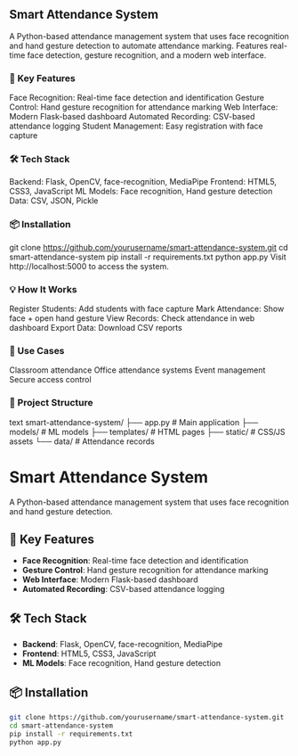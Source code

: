 ## Smart Attendance System
A Python-based attendance management system that uses face recognition and hand gesture detection to automate attendance marking. Features real-time face detection, gesture recognition, and a modern web interface.

### 🚀 Key Features
Face Recognition: Real-time face detection and identification
Gesture Control: Hand gesture recognition for attendance marking
Web Interface: Modern Flask-based dashboard
Automated Recording: CSV-based attendance logging
Student Management: Easy registration with face capture

### 🛠️ Tech Stack
Backend: Flask, OpenCV, face-recognition, MediaPipe
Frontend: HTML5, CSS3, JavaScript
ML Models: Face recognition, Hand gesture detection
Data: CSV, JSON, Pickle

### 📦 Installation
git clone https://github.com/yourusername/smart-attendance-system.git
cd smart-attendance-system
pip install -r requirements.txt
python app.py
Visit http://localhost:5000 to access the system.

### 💡 How It Works
Register Students: Add students with face capture
Mark Attendance: Show face + open hand gesture
View Records: Check attendance in web dashboard
Export Data: Download CSV reports

### 🎯 Use Cases
Classroom attendance
Office attendance systems
Event management
Secure access control

### 📁 Project Structure
text
smart-attendance-system/
├── app.py                 # Main application
├── models/               # ML models
├── templates/            # HTML pages
├── static/              # CSS/JS assets
└── data/                # Attendance records
# Smart Attendance System

A Python-based attendance management system that uses face recognition and hand gesture detection.  

## 🚀 Key Features

- **Face Recognition**: Real-time face detection and identification  
- **Gesture Control**: Hand gesture recognition for attendance marking  
- **Web Interface**: Modern Flask-based dashboard  
- **Automated Recording**: CSV-based attendance logging  

## 🛠️ Tech Stack

- **Backend**: Flask, OpenCV, face-recognition, MediaPipe  
- **Frontend**: HTML5, CSS3, JavaScript  
- **ML Models**: Face recognition, Hand gesture detection  

## 📦 Installation

```bash
git clone https://github.com/yourusername/smart-attendance-system.git
cd smart-attendance-system
pip install -r requirements.txt
python app.py
